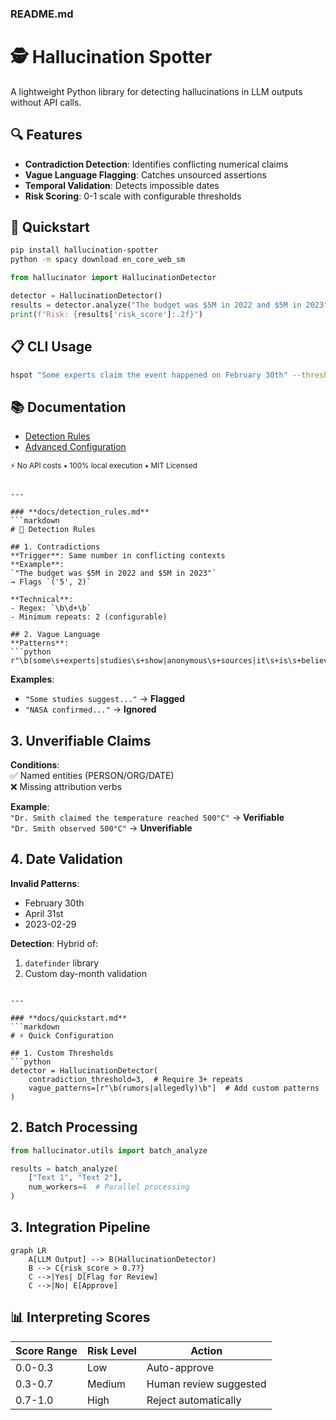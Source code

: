 
### **README.md**

# 🕵️ Hallucination Spotter

A lightweight Python library for detecting hallucinations in LLM outputs without API calls.

## 🔍 Features
- **Contradiction Detection**: Identifies conflicting numerical claims  
- **Vague Language Flagging**: Catches unsourced assertions  
- **Temporal Validation**: Detects impossible dates  
- **Risk Scoring**: 0-1 scale with configurable thresholds  

## 🚀 Quickstart
```bash
pip install hallucination-spotter
python -m spacy download en_core_web_sm
```

```python
from hallucinator import HallucinationDetector

detector = HallucinationDetector()
results = detector.analyze("The budget was $5M in 2022 and $5M in 2023")
print(f"Risk: {results['risk_score']:.2f}")
```

## 📋 CLI Usage
```bash
hspot "Some experts claim the event happened on February 30th" --threshold 0.7
```

## 📚 Documentation
- [Detection Rules](docs/detection_rules.md)  
- [Advanced Configuration](docs/quickstart.md)  

<sub>⚡ No API costs • 100% local execution • MIT Licensed</sub>
```

---

### **docs/detection_rules.md**
```markdown
# 🔬 Detection Rules

## 1. Contradictions
**Trigger**: Same number in conflicting contexts  
**Example**:  
`"The budget was $5M in 2022 and $5M in 2023"`  
→ Flags `('5', 2)`  

**Technical**:  
- Regex: `\b\d+\b`  
- Minimum repeats: 2 (configurable)  

## 2. Vague Language
**Patterns**:  
```python
r"\b(some\s+experts|studies\s+show|anonymous\s+sources|it\s+is\s+believed)\b"
```

**Examples**:  
- `"Some studies suggest..."` → **Flagged**  
- `"NASA confirmed..."` → **Ignored**  

## 3. Unverifiable Claims
**Conditions**:  
✅ Named entities (PERSON/ORG/DATE)  
❌ Missing attribution verbs  

**Example**:  
`"Dr. Smith claimed the temperature reached 500°C"` → **Verifiable**  
`"Dr. Smith observed 500°C"` → **Unverifiable**  

## 4. Date Validation
**Invalid Patterns**:  
- February 30th  
- April 31st  
- 2023-02-29  

**Detection**: Hybrid of:  
1. `datefinder` library  
2. Custom day-month validation  
```

---

### **docs/quickstart.md**
```markdown
# ⚡ Quick Configuration

## 1. Custom Thresholds
```python
detector = HallucinationDetector(
    contradiction_threshold=3,  # Require 3+ repeats
    vague_patterns=[r"\b(rumors|allegedly)\b"]  # Add custom patterns
)
```

## 2. Batch Processing
```python
from hallucinator.utils import batch_analyze

results = batch_analyze(
    ["Text 1", "Text 2"],
    num_workers=4  # Parallel processing
)
```

## 3. Integration Pipeline
```mermaid
graph LR
    A[LLM Output] --> B(HallucinationDetector)
    B --> C{risk_score > 0.7?}
    C -->|Yes| D[Flag for Review]
    C -->|No| E[Approve]
```

## 📊 Interpreting Scores
| Score Range | Risk Level | Action |  
|------------|------------|--------|  
| 0.0-0.3    | Low        | Auto-approve |  
| 0.3-0.7    | Medium     | Human review suggested |  
| 0.7-1.0    | High       | Reject automatically |  
```

